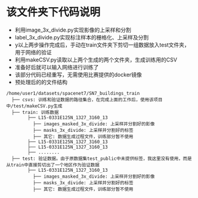# 该文件夹下代码说明
* 利用image_3x_divide.py实现影像的上采样和分割
* label_3x_divide.py实现标注样本的栅格化、上采样及分割
* y以上两步操作完成后，手动在train文件夹下剪切一组数据放入test文件夹，用于网络的验证
* 利用makeCSV.py读取以上两个生成的两个文件夹，生成训练用的CSV
* 准备好后就可以输入网络进行训练了
* 该部分代码已经重写，无需使用比赛提供的docker镜像
* 预处理后的的文件结构
``````````````````
/home/user1/datasets/spacenet7/SN7_buildings_train
  ├── csvs: 训练和验证数据的路径集合，在完成上面的工作后，使用该项目中/test/makeCSV.py生成
  ├── train: 训练数据
        ├── L15-0331E125N_1327_3160_13
          ├── images_masked_3x_divide: 上采样并分割好的影像
          ├── masks_3x_divide: 上采样并分割好的标签
          ├── 其它: 数据生成过程文件，训练部分暂不使用
        ├── L15-0331E125N_1327_3160_13 
        ├── L15-0331E125N_1327_3160_13 
        ├── ........ 
  ├── test: 验证数据。由于原数据集test_public中未提供标签，我这里没有使用，而是从train中直接剪切出了一个地区作为验证数据
        ├── L15-0331E125N_1327_3160_13
          ├── images_masked_3x_divide: 上采样并分割好的影像
          ├── masks_3x_divide: 上采样并分割好的标签
          ├── 其它: 数据生成过程文件，训练部分暂不使用
``````````````````
